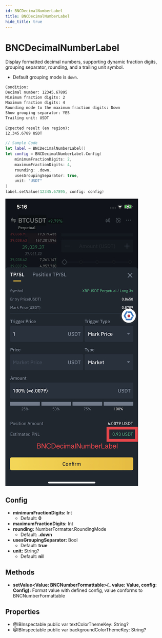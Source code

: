 ```yaml
---
id: BNCDecimalNumberLabel
title: BNCDecimalNumberLabel
hide_title: true
---
```


# BNCDecimalNumberLabel

Display formatted decimal numbers, supporting dynamic fraction digits, grouping separator, rounding, and a trailing unit symbol.
- Default grouping mode is `down`.

```
Condition:
Decimal number: 12345.67895
Minimum fraction digits: 2
Maximum fraction digits: 4
Rounding mode to the maximum fraction digits: Down
Show grouping separator: YES
Trailing unit: USDT

Expected result (en region):
12,345.6789 USDT
```

```swift
// Sample Code
let label = BNCDecimalNumberLabel()
let config = BNCDecimalNumberLabel.Config(
    minimumFractionDigits: 2,
    maximumFractionDigits: 4,
    rounding: .down,
    usesGroupingSeparator: true,
    unit: "USDT"
)
label.setValue(12345.67895, config: config)
```

![Example](assets/BNCDecimalNumberLabel.jpg)

## Config
- **minimumFractionDigits:** Int
  - Default: **0**
- **maximumFractionDigits:** Int
- **rounding:** NumberFormatter.RoundingMode
  - Default: **.down** 
- **usesGroupingSeparator:** Bool
  - Default: **true**
- **unit:** String?
  - Default: **nil**

## Methods
- **setValue<Value: BNCNumberFormattable>(_ value: Value, config: Config):** Format value with defined config, value conforms to BNCNumberFormattable

## Properties

- @IBInspectable public var textColorThemeKey: String?
- @IBInspectable public var backgroundColorThemeKey: String?
